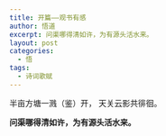 ```yaml
---
title: 开篇——观书有感
author: 悟道
excerpt: 问渠哪得清如许，为有源头活水来。
layout: post
categories:
  - 悟
tags:
  - 诗词歌赋
---
```


半亩方塘一溅（鉴）开， 天关云影共徘徊。

**问渠哪得清如许，为有源头活水来。**
